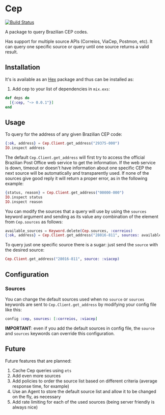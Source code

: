 # Cep

[![Build Status](https://travis-ci.org/douglascamata/cep.svg?branch=master)](https://travis-ci.org/douglascamata/cep)

A package to query Brazilian CEP codes.

Has support for multiple source APIs (Correios, ViaCep, Postmon, etc).
It can query one specific source or query until one source returns a valid
result.

## Installation

It's is available as an [Hex](https://hex.pm) package and thus can be installed
as:

1. Add cep to your list of dependencies in `mix.exs`:

```elixir
def deps do
  [{:cep, "~> 0.0.1"}]
end
```

## Usage

To query for the address of any given Brazilian CEP code:

```elixir
{:ok, address} = Cep.Client.get_address("29375-000")
IO.inspect address
```

The default `Cep.Client.get_address` will first try to access the official Brazilian
Post Office web service to get the information. If the web service is down,
timeout or doesn't have information about one specific CEP the next source will
be automatically and transparently used. If none of the sources give good reply
it will return a proper error, as in the following example:

```elixir
{status, reason} = Cep.Client.get_address("00000-000")
IO.inspect status
IO.inspect reason
```

You can modify the sources that a query will use by using the `sources` keyword
argument and sending as its value any combination of the element from
`Cep.sources` as follows:

```elixir
available_sources = Keyword.delete(Cep.sources, :correios)
{:ok, address} = Cep.Client.get_address("28016-811", sources: available_sources)
```

To query just one specific source there is a sugar: just send the `source` with
the desired source:

```elixir
Cep.Client.get_address("28016-811", source: :viacep)
```

## Configuration

### Sources

You can change the default sources used when no `source` or `sources` keywords
are sent to `Cep.Client.get_address` by modifying your config file like this:

```elixir
config :cep, sources: [:correios, :viacep]
```

**IMPORTANT**: even if you add the default sources in config file, the `source`
and `sources` keywords can override this configuration.

## Future

Future features that are planned:

1. Cache Cep queries using `ets`
2. Add even more sources
3. Add policies to order the source list based on different criteria (average
  response time, for example)
4. Use an Agent to store the default source list and allow it to be changed on
  the fly, as necessary
5. Add rate limiting for each of the used sources (being server friendly is
  always nice)
